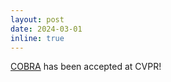 ```yaml
---
layout: post
date: 2024-03-01
inline: true
---
```


[COBRA](https://arxiv.org/abs/2411.13623) has been accepted at CVPR!